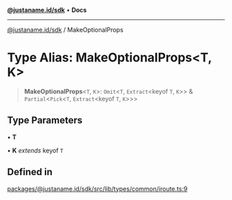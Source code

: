[**@justaname.id/sdk**](../README.md) • **Docs**

***

[@justaname.id/sdk](../globals.md) / MakeOptionalProps

# Type Alias: MakeOptionalProps\<T, K\>

> **MakeOptionalProps**\<`T`, `K`\>: `Omit`\<`T`, `Extract`\<keyof `T`, `K`\>\> & `Partial`\<`Pick`\<`T`, `Extract`\<keyof `T`, `K`\>\>\>

## Type Parameters

• **T**

• **K** *extends* keyof `T`

## Defined in

[packages/@justaname.id/sdk/src/lib/types/common/iroute.ts:9](https://github.com/JustaName-id/JustaName-sdk/blob/577c5c787ef18bf8ddf8b997f021738a0e8ca336/packages/@justaname.id/sdk/src/lib/types/common/iroute.ts#L9)
